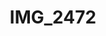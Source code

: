 ---
title: IMG_2472
layout: image
categories: [valokuvat]
box-image: valokuvat/IMG_2472-kuutio.jpg
image: valokuvat/IMG_2472.jpg
hide_title_on_box: true
---